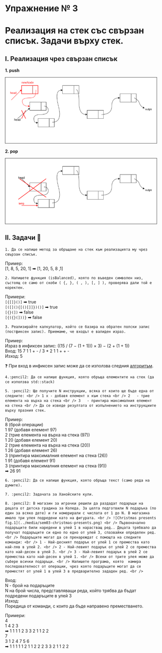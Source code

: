 # Упражнение № 3
# Реализация на стек със свързан списък. Задачи върху стек.

## I. Реализация чрез свързан списък

**1. push**

![Linked stack push](../media/sem03-push.png)

**2. pop**

![Linked stack push](../media/sem03-pop.png)

## II. Задачи 📝 

```
1. Да се напише метод за обръщане на стек към реализацията му чрез свързан списък.
```

Пример: <br />
[1, 8, 5, 20, 1] ➡ [1, 20, 5, 8 ,1]

``` 
2. Напишете функция (isBalanced), която по въведен символен низ, състоящ се само от скоби ( {, }, ( , ), [, ] ), проверява дали той е коректен.
```

Примери: <br />
```[{[]}()]``` ➡ true <br />
```[([](){[()[]]})()]``` ➡ true <br />
```[{}(])```   ➡ false <br />
```[{({}(]))}```   ➡ false

```
3. Реализирайте калкулатор, който се базира на обратен полски запис (постфиксен запис). Приемаме, че входът е валиден израз.
```

Пример: <br />
Израз в инфиксен запис: ((15 / (7 − (1 + 1))) × 3) − (2 + (1 + 1)) <br />
Вход: 15 7 1 1 + - / 3 * 2 1 1 + + - <br />
Изход: 5 <br />

❓ При вход в инфиксен запис може да се използва следния [алгоритъм](https://en.wikipedia.org/wiki/Shunting-yard_algorithm). <br />

```
4.:pencil2: Да се напише функция, която обръща елементите на стек (да се използва std::stack)
```

```
5. :pencil2: Ще получите N инструкции, всяка от които ще бъде една от следните: <br /> 1 x - добавя елемент x към стека <br /> 2   - трие елемента на върха на стека <br /> 3   - принтира максималния елемент на стека <br /> Да се изведе резултата от изпълнението на инструкциите върху празния стек.
```

Пример: <br />
8 (брой операции) <br />
1 97 (добавя елемент 97) <br />
2 (трие елемента на върха на стека (97)) <br />
1 20 (добавя елемент 20) <br />
2 (трие елемента на върха на стека (20)) <br />
1 26 (добавя елемент 26) <br />
3 (принтира максималния елемент на стека (26)) <br />
1 91 (добавя елемент 91) <br />
3 (принтира максималния елемент на стека (91)) <br />
➡ 26 91

```
6. :pencil2: Да се напише функция, която обръща текст (само реда на думите).
```

```
7. :pencil2: Задачата за Ханойските кули.
```

```
8. :pencil2: В магазин за играчки решили да раздадат подаръци на децата от детска градина за Коледа. За целта подготвили N подаръка (по един за всяко дете) и ги номерирали с числата от 1 до N. В магазина имало три улея подредени като на фигурата. <br /> ![Christmas presents fig.1](../media/sem03-christmas-presents.png) <br /> Първоначално подаръците били наредени в улей 1 в нарастващ ред.. Децата трябвало да получат подаръците си едно по едно от улей 3, спазвайки определен ред. <br /> Подаръците могат да се пренареждат с помощта на следните команди: <br /> 1 - Най-десният подарък от улей 1 се премества като най-ляв в улей 2. <br /> 2 - Най-левият подарък от улей 2 се премества като най-десен в улей 3. <br /> 3 - Най-левият подарък в улей 2 се премества като най-десен в улей 1. <br /> Всеки от трите улея може да събере всички подаръци. <br /> Напишете програма, която  намира последователност от операции, чрез която подаръците могат да се преместят от улей 1 в улей 3 в предварително зададен ред. <br />
```

Вход: \
N - брой на подаръците \
N на брой числа, представляващи реда, който трябва да бъдат подредени подаръците в улей 3 \
Изход: \
Поредица от команди, с които да бъде направено преместването.

Примери: <br />
4 <br />
1 4 2 3 <br />
➡ 1 1 1 1 2 3 3 2 1 1 2 2 <br />
7 <br />
3 1 2 4 7 5 6 <br />
➡ 1 1 1 1 1 2 1 1 2 2 2 3 3 2 1 1 2 2 
